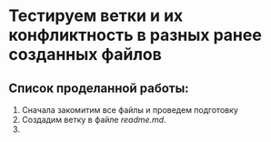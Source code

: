 # Тестируем ветки и их конфликтность в разных ранее созданных файлов 

## Список проделанной работы:

1. Сначала закомитим все файлы и проведем подготовку
2. Создадим ветку в файле _readme.md_.
3. 